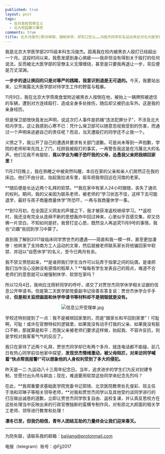 ```yaml
---
published: true
layout: post
tags:
  - 反对高校官僚主义
  - 北大校园暴力事件
comments: true
title: 北大冯俊杰|默许绑架、强制休学、却矢口否认……冯俊杰同学实名站出来反对北大医学部的官僚主义！
---
```


我是北京大学医学部2015级本科生冯俊杰。距离我在校内被黑衣人殴打已经超出一个月。这段时间以来，我愈发感到身心俱疲——我非但没有得到关于殴打的任何说法，反而被北大医学部的官僚主义无理缠绕，甚至是只要我再退让一步，背后便是万丈深渊。

<strong>一步步的退让换回的只是对尊严的践踏，我意识到退是无可退的。</strong>今天，我要站出来，公开揭露北大医学部对待学生工作的野蛮与粗暴。

11月9日，我在北京大学燕南食堂附近被黑衣人按倒在地，被抬上一辆牌照被遮住的车辆，遭到对方连续殴打、造成全身多处挫伤，随后却又被扔出车外。这是我的亲身经历。

但是保卫部很快竟发出声明，说这次打人事件是抓捕“违法犯罪分子”，不涉及北大校内学生。这让我感到心寒不已：凭什么保卫部可以随意忽视我受到的伤害，而通过一个声明来逃避自己的责任呢？而且，当天遭殴打的同学还不止我一个。

义愤之下，我公开了自己的遭遇并要求有关部门道歉。可是尚未等到一声抱歉，学院的老师却率先找上了门，枉顾我被殴打的事实，一再警告我这是在污蔑北大的名声。他们见我不肯服软，<strong>竟以学业为幌子恐吓我的父母，怂恿我父亲把我绑回家里！</strong>

11月21日晚上，我在熟睡之中被突然叫醒，本应在家的父亲和亲人们居然正在我的床边。他们不由分说，抬起我拉进车里，驱车把我带回远在河南的老家。

**随后便是长达近两个礼拜的软禁。**我在家中有家人24小时跟随，丧失了通讯的权利。期间，我的父亲因为联系老师，被老师的“学习状态不佳，这样下去可能退学，最好与孩子商量商量休学”所恐吓，一再与我商量休学一事。

**到12月初，在全国正义网友的声援之下，我才被获准返校继续学习。**返校时，我还没有完全从连绵不断的思想轰炸中回过神来，心里似乎百感交集，却又仿佛一片空白，不知如何是好。我曾打定心思，既然没人再追究11月9号的事情，我也“识趣”些回到学习中算了。

直到我了解到2017级临床同学贾世杰的遭遇——简直和我一模一样，甚至更加凄惨：他转发了支持南方工人运动的文章，然后就被老师联系家长将他骗回家中软禁、并冠以“自愿休学”的名义，至今已两月有余。

我不禁又愤怒起来，**是谁把我们学生当作可以玩弄于指掌之间的玩偶，是谁把我们当作没心没肺没有感情的稻草人？**每每有学生发表自己的观点，难道不合老师们的意思就可以被强制休学、软禁在家吗？

所以12月4日，我响应沈雨轩同学的呼吁，递交了对贾世杰同学休学相关证据的信息公开申请书。但是第二天医学部党委副书记徐善东答复说：贾世杰休学合乎手续，**但是相关监控画面和休学申请书等材料却不是销毁就是没有。**

<p align="center"><img src="https://lutu1.files.wordpress.com/2018/12/fjjxxgk.jpg?w=770" alt="信息公开受理单.jpg" title="信息公开受理单.jpg" /></p>

学校还特别提到了一点：我不是被绑回家里的，而是“跟家长和平回到家里”！可耻啊，可耻！或许在官僚特权的逻辑里，如果我没有动手打我的父亲、如果我没有脏口不断，那就算是和平；而我父亲被老师们要求这样做，抬起我、不容许反抗，则是学校对我客客气气的反应了。

我只在家待了近两个礼拜，贾世杰同学却已有两个多月、就连电话都不能碰，前几日有热心同学前往他家中探望，**发现世杰情绪激动，被父母阻拦，对来访同学喊着“快点帮我报警!”可以想象他的人身权利受到了多大的侵犯。**

昨天是一二·九运动八十三周年纪念日。当年，追求进步的学生们为反对封建专制，甘愿付出头颅与鲜血；现在，难道要用软禁这些同学来纪念先烈吗？

在此，**我郑重要求基础医学院党委书记郭琦、北京医院教育处孔俊彩、班主任于浩和邓琳子等相关领导老师，**对我和贾世杰同学以及其他受约谈同学进行的打压做出诚恳的道歉，立即让贾世杰同学恢复自由、返校复课，并认真反思校方在这些处理当中反映出来的行政官僚独断的蛮横专制作风，对有损北大颜面的相关学工老师、领导进行教育和处理！

**凛冬已至，但我仍相信，青年人团结互助的力量终会让我们迎来春天。**

---

为防失联，请联系我的邮箱：baijiang@protonmail.com

电报（telegram）账号：@Fjj2017
